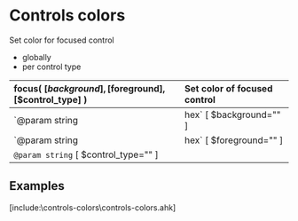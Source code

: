 # Controls colors  

Set color for focused control  
* globally  
* per control type  


| __focus__( [$background], [$foreground], [$control_type] )	|Set color of focused control	|  
|:---	|:---	|  
|`@param string|hex` [ $background="" ]	|color	|  
|`@param string|hex` [ $foreground="" ]	|color	|  
|`@param string` [ $control_type="" ]	|	|  

##  



## Examples  

[include:\controls-colors\controls-colors.ahk]  